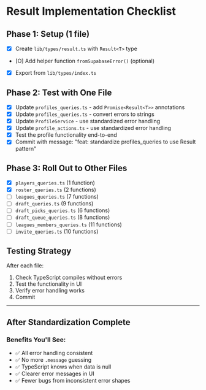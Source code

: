 # Result<T> Implementation Checklist

## Phase 1: Setup (1 file)
- [x] Create `lib/types/result.ts` with `Result<T>` type
- [O] Add helper function `fromSupabaseError()` (optional)
- [x] Export from `lib/types/index.ts`

## Phase 2: Test with One File
- [x] Update `profiles_queries.ts` - add `Promise<Result<T>>` annotations
- [x] Update `profiles_queries.ts` - convert errors to strings
- [x] Update `ProfileService` - use standardized error handling
- [x] Update `profile_actions.ts` - use standardized error handling
- [x] Test the profile functionality end-to-end
- [x] Commit with message: "feat: standardize profiles_queries to use Result<T> pattern"

## Phase 3: Roll Out to Other Files
- [x] `players_queries.ts` (1 function)
- [x] `roster_queries.ts` (2 functions)
- [ ] `leagues_queries.ts` (7 functions)
- [ ] `draft_queries.ts` (9 functions)
- [ ] `draft_picks_queries.ts` (6 functions)
- [ ] `draft_queue_queries.ts` (8 functions)
- [ ] `leagues_members_queries.ts` (11 functions)
- [ ] `invite_queries.ts` (10 functions)

## Testing Strategy
After each file:
1. Check TypeScript compiles without errors
2. Test the functionality in UI
3. Verify error handling works
4. Commit

---

## After Standardization Complete

### Benefits You'll See:
- ✅ All error handling consistent
- ✅ No more `.message` guessing
- ✅ TypeScript knows when data is null
- ✅ Clearer error messages in UI
- ✅ Fewer bugs from inconsistent error shapes

